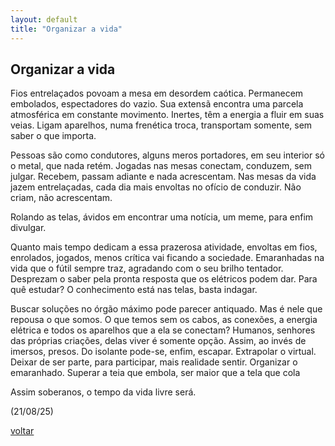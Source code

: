 ```yaml
---
layout: default
title: "Organizar a vida"
--- 
```


## Organizar a vida

Fios entrelaçados povoam a mesa em desordem caótica. Permanecem embolados, espectadores do vazio. Sua extensã encontra uma parcela atmosférica em constante movimento. Inertes, têm a energia a fluir em suas veias. Ligam aparelhos, numa frenética troca, transportam somente, sem saber o que importa.

Pessoas são como condutores, alguns meros portadores, em seu interior só o metal, que nada retém. Jogadas nas mesas conectam, conduzem, sem julgar. Recebem, passam adiante e nada acrescentam. Nas mesas da vida jazem entrelaçadas, cada dia mais envoltas no ofício de conduzir. Não criam, não acrescentam.

Rolando as telas, ávidos em encontrar uma notícia, um meme, para enfim divulgar.

Quanto mais tempo dedicam a essa prazerosa atividade, envoltas em fios, enrolados, jogados, menos crítica vai ficando a sociedade. Emaranhadas na vida que o fútil sempre traz, agradando com o seu brilho tentador. Desprezam o saber pela pronta resposta que os elétricos podem dar. Para quê estudar? O conhecimento está nas telas, basta indagar.

Buscar soluções no órgão máximo pode parecer antiquado. Mas é nele que repousa o que somos. O que temos sem os cabos, as conexões, a energia elétrica e todos os aparelhos que a ela se conectam? Humanos, senhores das próprias criações, delas viver é somente opção. Assim, ao invés de imersos, presos. Do isolante pode-se, enfim, escapar. Extrapolar o virtual. Deixar de ser parte, para participar, mais realidade sentir. Organizar o emaranhado.  Superar a teia que embola, ser maior que a tela que cola

Assim soberanos, o tempo da vida livre será.

(21/08/25)

[voltar](./)
